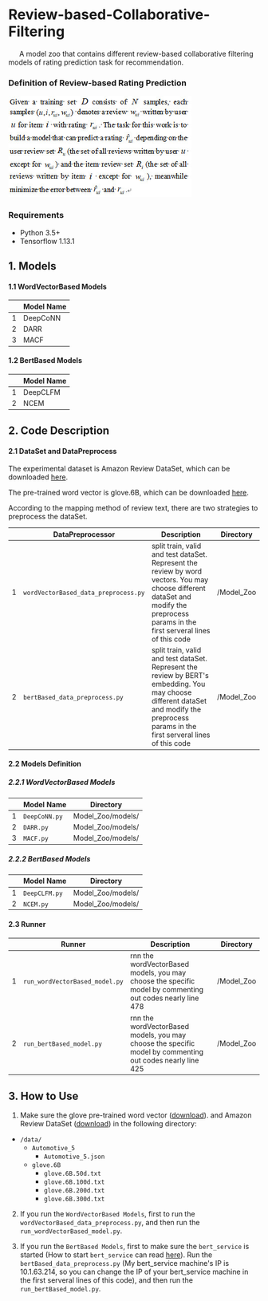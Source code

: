 # Review-based-Collaborative-Filtering
&ensp; &ensp; A model zoo that contains different review-based collaborative filtering models of rating prediction task for recommendation.

### Definition of Review-based  Rating Prediction 
![image](https://github.com/540117253/Review-based-Collaborative-Filtering/blob/master/illustration/Task%20Definition.jpg)

### Requirements
* Python 3.5+
* Tensorflow 1.13.1

## 1. Models
#### 1.1 WordVectorBased Models
&ensp; | Model Name
---|---
1 | DeepCoNN
2 | DARR
3 | MACF
#### 1.2 BertBased Models
&ensp; | Model Name
---|---
1 | DeepCLFM
2 | NCEM


## 2. Code Description
#### 2.1 DataSet and DataPreprocess
The experimental dataset is Amazon Review DataSet, which can be downloaded [here](http://jmcauley.ucsd.edu/data/amazon/links.html).

The pre-trained word vector is glove.6B, which can be downloaded [here](https://apache-mxnet.s3.cn-north-1.amazonaws.com.cn/gluon/embeddings/glove/glove.6B.zip).

According to the mapping method of review text, there are two strategies to preprocess the dataSet. 

&ensp; | DataPreprocessor | Description | Directory
---|---|---|---
1 | `wordVectorBased_data_preprocess.py` | split train, valid and test dataSet. Represent the review by word vectors. You may choose different dataSet and modify the preprocess params in the first serveral lines of this code | /Model_Zoo
2 | `bertBased_data_preprocess.py` | split train, valid and test dataSet. Represent the review by BERT's embedding. You may choose &ensp;different dataSet and modify the preprocess params in the first serveral lines of this code | /Model_Zoo

#### 2.2 Models Definition
##### 2.2.1 WordVectorBased Models
&ensp; | Model Name | Directory
---|---|---
1 | `DeepCoNN.py` | Model_Zoo/models/
2 | `DARR.py` | Model_Zoo/models/
3 | `MACF.py` | Model_Zoo/models/
##### 2.2.2 BertBased Models
&ensp; | Model Name | Directory
---|---|---
1 | `DeepCLFM.py` | Model_Zoo/models/
2 | `NCEM.py` | Model_Zoo/models/
#### 2.3 Runner
&ensp; | Runner | Description | Directory
---|---|---|---
1 | `run_wordVectorBased_model.py` | rnn the wordVectorBased models, you may choose the specific model by commenting out codes nearly line 478 | /Model_Zoo
2 | `run_bertBased_model.py` | rnn the wordVectorBased models, you may choose the specific model by commenting out codes nearly line 425 | /Model_Zoo

## 3. How to Use
1. Make sure the glove pre-trained word vector ([download](https://apache-mxnet.s3.cn-north-1.amazonaws.com.cn/gluon/embeddings/glove/glove.6B.zip)).
and Amazon Review DataSet ([download](http://jmcauley.ucsd.edu/data/amazon/links.html)) in the following directory:
- `/data/`
  - `Automotive_5`
    - `Automotive_5.json`
  - `glove.6B`
    - `glove.6B.50d.txt`
    - `glove.6B.100d.txt`
    - `glove.6B.200d.txt`
    - `glove.6B.300d.txt`
    
2. If you run the `WordVectorBased Models`, first to run the `wordVectorBased_data_preprocess.py`, and then run the `run_wordVectorBased_model.py`.

3. If you run the `BertBased Models`, first to make sure the `bert_service` is started (How to start `bert_service` can read [here](https://github.com/hanxiao/bert-as-service)). Run the `bertBased_data_preprocess.py` (My bert_service machine's IP is 10.1.63.214, so you can change the IP of your bert_service machine in the first serveral lines of this code), and then run the `run_bertBased_model.py`. 



